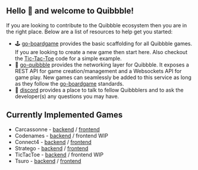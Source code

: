## Hello 👋 and welcome to Quibbble!

If you are looking to contribute to the Quibbble ecosystem then you are in the right place. Below are a list of resources to help get you started:
- 🕹 [go-boardgame](https://github.com/quibbble/go-boardgame) provides the basic scaffolding for all Quibbble games. If you are looking to create a new game then start here. Also checkout the [Tic-Tac-Toe](https://github.com/quibbble/go-boardgame/tree/main/examples/tictactoe) code for a simple example.
- 🚀 [go-quibbble](https://github.com/quibbble/go-quibbble) provides the networking layer for Quibbble. It exposes a REST API for game creation/management and a Websockets API for game play. New games can seamlessly be added to this service as long as they follow the [go-boardgame](https://github.com/quibbble/go-boardgame) standards.
- 💬 [discord](https://discord.gg/VKvjutuhUp) provides a place to talk to fellow Quibbblers and to ask the developer(s) any questions you may have.

## Currently Implemented Games
- Carcassonne - [backend](https://github.com/quibbble/go-carcassonne) / [frontend](https://github.com/quibbble/carcassonne)
- Codenames - [backend](https://github.com/quibbble/go-codenames) / frontend WIP
- Connect4 - [backend](https://github.com/quibbble/go-connect4) / [frontend](https://github.com/quibbble/connect4)
- Stratego - [backend](https://github.com/quibbble/go-stratego) / [frontend](https://github.com/quibbble/stratego)
- TicTacToe - [backend](https://github.com/quibbble/go-boardgame/tree/main/examples/tictactoe) / frontend WIP
- Tsuro - [backend](https://github.com/quibbble/go-tsuro) / [frontend](https://github.com/quibbble/tsuro)
